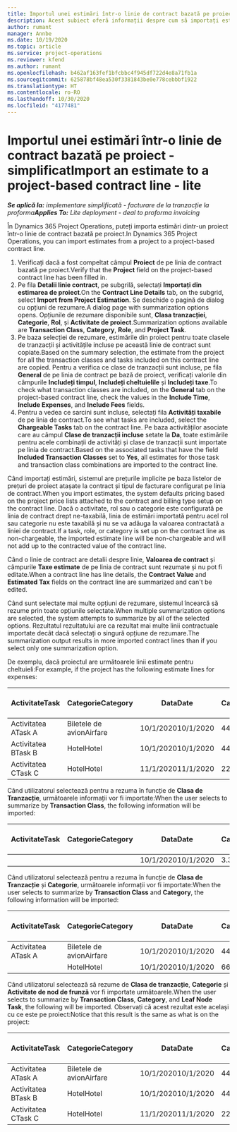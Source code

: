 ```yaml
---
title: Importul unei estimări într-o linie de contract bazată pe proiect - simplificat
description: Acest subiect oferă informații despre cum să importați estimările financiare dintr-un proiect într-o linie de contract.
author: rumant
manager: Annbe
ms.date: 10/19/2020
ms.topic: article
ms.service: project-operations
ms.reviewer: kfend
ms.author: rumant
ms.openlocfilehash: b462af163fef1bfcbbc4f945df722d4e8a71fb1a
ms.sourcegitcommit: 625878bf48ea530f3381843be0e778cebbbf1922
ms.translationtype: HT
ms.contentlocale: ro-RO
ms.lasthandoff: 10/30/2020
ms.locfileid: "4177481"
---
```

# <a name="import-an-estimate-to-a-project-based-contract-line---lite"></a><span data-ttu-id="71bca-103">Importul unei estimări într-o linie de contract bazată pe proiect - simplificat</span><span class="sxs-lookup"><span data-stu-id="71bca-103">Import an estimate to a project-based contract line - lite</span></span>

<span data-ttu-id="71bca-104">_**Se aplică la:** implementare simplificată - facturare de la tranzacție la proforma_</span><span class="sxs-lookup"><span data-stu-id="71bca-104">_**Applies To:** Lite deployment - deal to proforma invoicing_</span></span>

<span data-ttu-id="71bca-105">În Dynamics 365 Project Operations, puteți importa estimări dintr-un proiect într-o linie de contract bazată pe proiect.</span><span class="sxs-lookup"><span data-stu-id="71bca-105">In Dynamics 365 Project Operations, you can import estimates from a project to a project-based contract line.</span></span>

1. <span data-ttu-id="71bca-106">Verificați dacă a fost compeltat câmpul **Proiect** de pe linia de contract bazată pe proiect.</span><span class="sxs-lookup"><span data-stu-id="71bca-106">Verify that the **Project** field on the project-based contract line has been filled in.</span></span>
2. <span data-ttu-id="71bca-107">Pe fila **Detalii linie contract**, pe subgrilă, selectați **Importați din estimarea de proiect**.</span><span class="sxs-lookup"><span data-stu-id="71bca-107">On the **Contract Line Details** tab, on the subgrid, select **Import from Project Estimation**.</span></span> <span data-ttu-id="71bca-108">Se deschide o pagină de dialog cu opțiuni de rezumare.</span><span class="sxs-lookup"><span data-stu-id="71bca-108">A dialog page with summarization options opens.</span></span> <span data-ttu-id="71bca-109">Opțiunile de rezumare disponibile sunt, **Clasa tranzacției**, **Categorie**, **Rol**, și **Activitate de proiect**.</span><span class="sxs-lookup"><span data-stu-id="71bca-109">Summarization options available are **Transaction Class**, **Category**, **Role**, and **Project Task**.</span></span>
3. <span data-ttu-id="71bca-110">Pe baza selecției de rezumare, estimările din proiect pentru toate clasele de tranzacții și activitățile incluse pe această linie de contract sunt copiate.</span><span class="sxs-lookup"><span data-stu-id="71bca-110">Based on the summary selection, the estimate from the project for all the transaction classes and tasks included on this contract line are copied.</span></span> <span data-ttu-id="71bca-111">Pentru a verifica ce clase de tranzacții sunt incluse, pe fila **General** de pe linia de contract pe bază de proiect, verificați valorile din câmpurile **Includeți timpul**, **Includeți cheltuielile** și **Includeți taxe**.</span><span class="sxs-lookup"><span data-stu-id="71bca-111">To check what transaction classes are included, on the **General** tab on the project-based contract line, check the values in the **Include Time**, **Include Expenses**, and **Include Fees** fields.</span></span> 
4. <span data-ttu-id="71bca-112">Pentru a vedea ce sarcini sunt incluse, selectați fila **Activități taxabile** de pe linia de contract.</span><span class="sxs-lookup"><span data-stu-id="71bca-112">To see what tasks are included, select the **Chargeable Tasks** tab on the contract line.</span></span> <span data-ttu-id="71bca-113">Pe baza activităților asociate care au câmpul **Clase de tranzacții incluse** setate la **Da**, toate estimările pentru acele combinații de activități și clase de tranzacții sunt importate pe linia de contract.</span><span class="sxs-lookup"><span data-stu-id="71bca-113">Based on the associated tasks that have the field **Included Transaction Classes** set to **Yes**, all estimates for those task and transaction class combinations are imported to the contract line.</span></span>

<span data-ttu-id="71bca-114">Când importați estimări, sistemul are prețurile implicite pe baza listelor de prețuri de proiect atașate la contract și tipul de facturare configurat pe linia de contract.</span><span class="sxs-lookup"><span data-stu-id="71bca-114">When you import estimates, the system defaults pricing based on the project price lists attached to the contract and billing type setup on the contract line.</span></span> <span data-ttu-id="71bca-115">Dacă o activitate, rol sau o categorie este configurată pe linia de contract drept ne-taxabilă, linia de estimări importată pentru acel rol sau categorie nu este taxabilă și nu se va adăuga la valoarea contractată a liniei de contract.</span><span class="sxs-lookup"><span data-stu-id="71bca-115">If a task, role, or category is set up on the contract line as non-chargeable, the imported estimate line will be non-chargeable and will not add up to the contracted value of the contract line.</span></span>

<span data-ttu-id="71bca-116">Când o linie de contract are detalii despre linie, **Valoarea de contract** și câmpurile **Taxe estimate** de pe linia de contract sunt rezumate și nu pot fi editate.</span><span class="sxs-lookup"><span data-stu-id="71bca-116">When a contract line has line details, the **Contract Value** and **Estimated Tax** fields on the contract line are summarized and can't be edited.</span></span>

<span data-ttu-id="71bca-117">Când sunt selectate mai multe opțiuni de rezumare, sistemul încearcă să rezume prin toate opțiunile selectate.</span><span class="sxs-lookup"><span data-stu-id="71bca-117">When multiple summarization options are selected, the system attempts to summarize by all of the selected options.</span></span> <span data-ttu-id="71bca-118">Rezultatul rezultatului are ca rezultat mai multe linii contractuale importate decât dacă selectați o singură opțiune de rezumare.</span><span class="sxs-lookup"><span data-stu-id="71bca-118">The summarization output results in more imported contract lines than if you select only one summarization option.</span></span>

<span data-ttu-id="71bca-119">De exemplu, dacă proiectul are următoarele linii estimate pentru cheltuieli:</span><span class="sxs-lookup"><span data-stu-id="71bca-119">For example, if the project has the following estimate lines for expenses:</span></span>

| <span data-ttu-id="71bca-120">Activitate</span><span class="sxs-lookup"><span data-stu-id="71bca-120">Task</span></span> | <span data-ttu-id="71bca-121">Categorie</span><span class="sxs-lookup"><span data-stu-id="71bca-121">Category</span></span> | <span data-ttu-id="71bca-122">Data</span><span class="sxs-lookup"><span data-stu-id="71bca-122">Date</span></span> | <span data-ttu-id="71bca-123">Cantitate</span><span class="sxs-lookup"><span data-stu-id="71bca-123">Quantity</span></span> | <span data-ttu-id="71bca-124">Preț unitar</span><span class="sxs-lookup"><span data-stu-id="71bca-124">Unit price</span></span> | <span data-ttu-id="71bca-125">Sumă</span><span class="sxs-lookup"><span data-stu-id="71bca-125">Amount</span></span> |
| --- | --- | --- | --- | --- | --- |
| <span data-ttu-id="71bca-126">Activitatea A</span><span class="sxs-lookup"><span data-stu-id="71bca-126">Task A</span></span> | <span data-ttu-id="71bca-127">Biletele de avion</span><span class="sxs-lookup"><span data-stu-id="71bca-127">Airfare</span></span> | <span data-ttu-id="71bca-128">10/1/2020</span><span class="sxs-lookup"><span data-stu-id="71bca-128">10/1/2020</span></span> | <span data-ttu-id="71bca-129">4</span><span class="sxs-lookup"><span data-stu-id="71bca-129">4</span></span> | <span data-ttu-id="71bca-130">400</span><span class="sxs-lookup"><span data-stu-id="71bca-130">400</span></span> | <span data-ttu-id="71bca-131">1600</span><span class="sxs-lookup"><span data-stu-id="71bca-131">1600</span></span> |
| <span data-ttu-id="71bca-132">Activitatea B</span><span class="sxs-lookup"><span data-stu-id="71bca-132">Task B</span></span> | <span data-ttu-id="71bca-133">Hotel</span><span class="sxs-lookup"><span data-stu-id="71bca-133">Hotel</span></span> | <span data-ttu-id="71bca-134">10/1/2020</span><span class="sxs-lookup"><span data-stu-id="71bca-134">10/1/2020</span></span> | <span data-ttu-id="71bca-135">4</span><span class="sxs-lookup"><span data-stu-id="71bca-135">4</span></span> | <span data-ttu-id="71bca-136">200</span><span class="sxs-lookup"><span data-stu-id="71bca-136">200</span></span> | <span data-ttu-id="71bca-137">800</span><span class="sxs-lookup"><span data-stu-id="71bca-137">800</span></span> |
| <span data-ttu-id="71bca-138">Activitatea C</span><span class="sxs-lookup"><span data-stu-id="71bca-138">Task C</span></span> | <span data-ttu-id="71bca-139">Hotel</span><span class="sxs-lookup"><span data-stu-id="71bca-139">Hotel</span></span> | <span data-ttu-id="71bca-140">11/1/2020</span><span class="sxs-lookup"><span data-stu-id="71bca-140">11/1/2020</span></span> | <span data-ttu-id="71bca-141">2</span><span class="sxs-lookup"><span data-stu-id="71bca-141">2</span></span> | <span data-ttu-id="71bca-142">200</span><span class="sxs-lookup"><span data-stu-id="71bca-142">200</span></span> | <span data-ttu-id="71bca-143">400</span><span class="sxs-lookup"><span data-stu-id="71bca-143">400</span></span> |

<span data-ttu-id="71bca-144">Când utilizatorul selectează pentru a rezuma în funcție de **Clasa de Tranzacție**, următoarele informații vor fi importate:</span><span class="sxs-lookup"><span data-stu-id="71bca-144">When the user selects to summarize by **Transaction Class**, the following information will be imported:</span></span>

| <span data-ttu-id="71bca-145">Activitate</span><span class="sxs-lookup"><span data-stu-id="71bca-145">Task</span></span> | <span data-ttu-id="71bca-146">Categorie</span><span class="sxs-lookup"><span data-stu-id="71bca-146">Category</span></span> | <span data-ttu-id="71bca-147">Data</span><span class="sxs-lookup"><span data-stu-id="71bca-147">Date</span></span> | <span data-ttu-id="71bca-148">Cantitate</span><span class="sxs-lookup"><span data-stu-id="71bca-148">Quantity</span></span> | <span data-ttu-id="71bca-149">Preț unitar</span><span class="sxs-lookup"><span data-stu-id="71bca-149">Unit price</span></span> | <span data-ttu-id="71bca-150">Sumă</span><span class="sxs-lookup"><span data-stu-id="71bca-150">Amount</span></span> |
| --- | --- | --- | --- | --- | --- |
| &nbsp; | &nbsp; | <span data-ttu-id="71bca-151">10/1/2020</span><span class="sxs-lookup"><span data-stu-id="71bca-151">10/1/2020</span></span> | <span data-ttu-id="71bca-152">3.34</span><span class="sxs-lookup"><span data-stu-id="71bca-152">3.34</span></span> | <span data-ttu-id="71bca-153">840</span><span class="sxs-lookup"><span data-stu-id="71bca-153">840</span></span> | <span data-ttu-id="71bca-154">2800</span><span class="sxs-lookup"><span data-stu-id="71bca-154">2800</span></span> |

<span data-ttu-id="71bca-155">Când utilizatorul selectează pentru a rezuma în funcție de **Clasa de Tranzacție** și **Categorie**, următoarele informații vor fi importate:</span><span class="sxs-lookup"><span data-stu-id="71bca-155">When the user selects to summarize by **Transaction Class** and **Category**, the following information will be imported:</span></span>

| <span data-ttu-id="71bca-156">Activitate</span><span class="sxs-lookup"><span data-stu-id="71bca-156">Task</span></span> | <span data-ttu-id="71bca-157">Categorie</span><span class="sxs-lookup"><span data-stu-id="71bca-157">Category</span></span> | <span data-ttu-id="71bca-158">Data</span><span class="sxs-lookup"><span data-stu-id="71bca-158">Date</span></span> | <span data-ttu-id="71bca-159">Cantitate</span><span class="sxs-lookup"><span data-stu-id="71bca-159">Quantity</span></span> | <span data-ttu-id="71bca-160">Preț unitar</span><span class="sxs-lookup"><span data-stu-id="71bca-160">Unit price</span></span> | <span data-ttu-id="71bca-161">Sumă</span><span class="sxs-lookup"><span data-stu-id="71bca-161">Amount</span></span> |
| --- | --- | --- | --- | --- | --- |
| <span data-ttu-id="71bca-162">Activitatea A</span><span class="sxs-lookup"><span data-stu-id="71bca-162">Task A</span></span> | <span data-ttu-id="71bca-163">Biletele de avion</span><span class="sxs-lookup"><span data-stu-id="71bca-163">Airfare</span></span> | <span data-ttu-id="71bca-164">10/1/2020</span><span class="sxs-lookup"><span data-stu-id="71bca-164">10/1/2020</span></span> | <span data-ttu-id="71bca-165">4</span><span class="sxs-lookup"><span data-stu-id="71bca-165">4</span></span> | <span data-ttu-id="71bca-166">400</span><span class="sxs-lookup"><span data-stu-id="71bca-166">400</span></span> | <span data-ttu-id="71bca-167">1600</span><span class="sxs-lookup"><span data-stu-id="71bca-167">1600</span></span> |
| &nbsp;| <span data-ttu-id="71bca-168">Hotel</span><span class="sxs-lookup"><span data-stu-id="71bca-168">Hotel</span></span> | <span data-ttu-id="71bca-169">10/1/2020</span><span class="sxs-lookup"><span data-stu-id="71bca-169">10/1/2020</span></span> | <span data-ttu-id="71bca-170">6</span><span class="sxs-lookup"><span data-stu-id="71bca-170">6</span></span> | <span data-ttu-id="71bca-171">200</span><span class="sxs-lookup"><span data-stu-id="71bca-171">200</span></span> | <span data-ttu-id="71bca-172">1200</span><span class="sxs-lookup"><span data-stu-id="71bca-172">1200</span></span> |

<span data-ttu-id="71bca-173">Când utilizatorul selectează să rezume de **Clasa de tranzacție**, **Categorie** și **Activitate de nod de frunză** vor fi importate următoarele.</span><span class="sxs-lookup"><span data-stu-id="71bca-173">When the user selects to summarize by **Transaction Class**, **Category**, and **Leaf Node Task**, the following will be imported.</span></span> <span data-ttu-id="71bca-174">Observați că acest rezultat este același cu ce este pe proiect:</span><span class="sxs-lookup"><span data-stu-id="71bca-174">Notice that this result is the same as what is on the project:</span></span>

| <span data-ttu-id="71bca-175">Activitate</span><span class="sxs-lookup"><span data-stu-id="71bca-175">Task</span></span> | <span data-ttu-id="71bca-176">Categorie</span><span class="sxs-lookup"><span data-stu-id="71bca-176">Category</span></span> | <span data-ttu-id="71bca-177">Data</span><span class="sxs-lookup"><span data-stu-id="71bca-177">Date</span></span> | <span data-ttu-id="71bca-178">Cantitate</span><span class="sxs-lookup"><span data-stu-id="71bca-178">Quantity</span></span> | <span data-ttu-id="71bca-179">Preț unitar</span><span class="sxs-lookup"><span data-stu-id="71bca-179">Unit price</span></span> | <span data-ttu-id="71bca-180">Sumă</span><span class="sxs-lookup"><span data-stu-id="71bca-180">Amount</span></span> |
| --- | --- | --- | --- | --- | --- |
| <span data-ttu-id="71bca-181">Activitatea A</span><span class="sxs-lookup"><span data-stu-id="71bca-181">Task A</span></span> | <span data-ttu-id="71bca-182">Biletele de avion</span><span class="sxs-lookup"><span data-stu-id="71bca-182">Airfare</span></span> | <span data-ttu-id="71bca-183">10/1/2020</span><span class="sxs-lookup"><span data-stu-id="71bca-183">10/1/2020</span></span> | <span data-ttu-id="71bca-184">4</span><span class="sxs-lookup"><span data-stu-id="71bca-184">4</span></span> | <span data-ttu-id="71bca-185">400</span><span class="sxs-lookup"><span data-stu-id="71bca-185">400</span></span> | <span data-ttu-id="71bca-186">1600</span><span class="sxs-lookup"><span data-stu-id="71bca-186">1600</span></span> |
| <span data-ttu-id="71bca-187">Activitatea B</span><span class="sxs-lookup"><span data-stu-id="71bca-187">Task B</span></span> | <span data-ttu-id="71bca-188">Hotel</span><span class="sxs-lookup"><span data-stu-id="71bca-188">Hotel</span></span> | <span data-ttu-id="71bca-189">10/1/2020</span><span class="sxs-lookup"><span data-stu-id="71bca-189">10/1/2020</span></span> | <span data-ttu-id="71bca-190">4</span><span class="sxs-lookup"><span data-stu-id="71bca-190">4</span></span> | <span data-ttu-id="71bca-191">200</span><span class="sxs-lookup"><span data-stu-id="71bca-191">200</span></span> | <span data-ttu-id="71bca-192">800</span><span class="sxs-lookup"><span data-stu-id="71bca-192">800</span></span> |
| <span data-ttu-id="71bca-193">Activitatea C</span><span class="sxs-lookup"><span data-stu-id="71bca-193">Task C</span></span> | <span data-ttu-id="71bca-194">Hotel</span><span class="sxs-lookup"><span data-stu-id="71bca-194">Hotel</span></span> | <span data-ttu-id="71bca-195">11/1/2020</span><span class="sxs-lookup"><span data-stu-id="71bca-195">11/1/2020</span></span> | <span data-ttu-id="71bca-196">2</span><span class="sxs-lookup"><span data-stu-id="71bca-196">2</span></span> | <span data-ttu-id="71bca-197">200</span><span class="sxs-lookup"><span data-stu-id="71bca-197">200</span></span> | <span data-ttu-id="71bca-198">400</span><span class="sxs-lookup"><span data-stu-id="71bca-198">400</span></span> |
